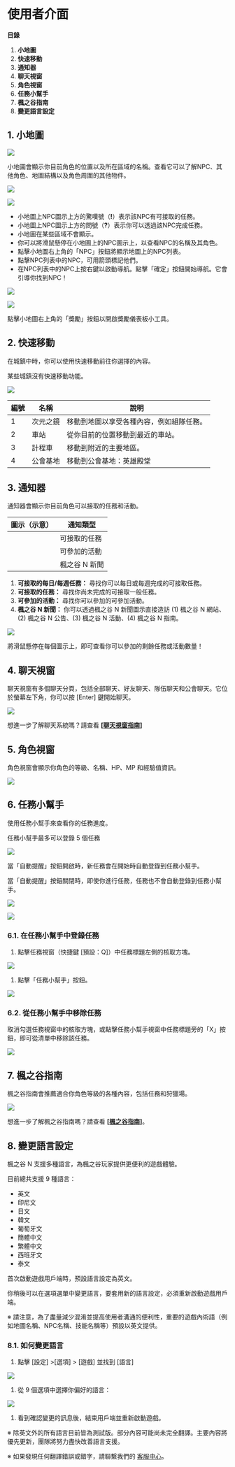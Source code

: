 # 使用者介面

**目錄**

1. **小地圖**
2. **快速移動**
3. **通知器**
4. **聊天視窗**
5. **角色視窗**
6. **任務小幫手**
7. **楓之谷指南**
8. **變更語言設定**

## 1. 小地圖

![](../../../.gitbook/assets/image_1747236266135_775.png)

小地圖會顯示你目前角色的位置以及所在區域的名稱。查看它可以了解NPC、其他角色、地圖結構以及角色周圍的其他物件。

![](../../../.gitbook/assets/image_1747236266135_50.png)

![](../../../.gitbook/assets/image_1747236266135_511.png)

* 小地圖上NPC圖示上方的驚嘆號（**!**）表示該NPC有可接取的任務。
* 小地圖上NPC圖示上方的問號（**?**）表示你可以透過該NPC完成任務。
* 小地圖在某些區域不會顯示。
* 你可以將滑鼠懸停在小地圖上的NPC圖示上，以查看NPC的名稱及其角色。
* 點擊小地圖右上角的「NPC」按鈕將顯示地圖上的NPC列表。
* 點擊NPC列表中的NPC，可用箭頭標記他們。
* 在NPC列表中的NPC上按右鍵以啟動導航。點擊「確定」按鈕開始導航。它會引導你找到NPC！

![](../../../.gitbook/assets/image_1747236266135_992.png)

![](../../../.gitbook/assets/image_1747236266135_338.png)

點擊小地圖右上角的「獎勵」按鈕以開啟獎勵儀表板小工具。

## 2. 快速移動

在城鎮中時，你可以使用快速移動前往你選擇的內容。

某些城鎮沒有快速移動功能。

![](../../../.gitbook/assets/image_1747236266135_265.png)

| 編號 | 名稱   | 說明                   |
| -- | ---- | -------------------- |
| 1  | 次元之鏡 | 移動到地圖以享受各種內容，例如組隊任務。 |
| 2  | 車站   | 從你目前的位置移動到最近的車站。     |
| 3  | 計程車  | 移動到附近的主要地區。          |
| 4  | 公會基地 | 移動到公會基地：英雄殿堂         |

## 3. 通知器

通知器會顯示你目前角色可以接取的任務和活動。

| 圖示（示意） | 通知類型     |
| ------ | -------- |
|        | 可接取的任務   |
|        | 可參加的活動   |
|        | 楓之谷 N 新聞 |

1. **可接取的每日/每週任務：** 尋找你可以每日或每週完成的可接取任務。
2. **可接取的任務：** 尋找你尚未完成的可接取一般任務。
3. **可參加的活動：** 尋找你可以參加的可參加活動。
4. **楓之谷 N 新聞：** 你可以透過楓之谷 N 新聞圖示直接造訪 (1) 楓之谷 N 網站、(2) 楓之谷 N 公告、(3) 楓之谷 N 活動、(4) 楓之谷 N 指南。

![](../../../.gitbook/assets/image_1747236266135_775.png)

將滑鼠懸停在每個圖示上，即可查看你可以參加的剩餘任務或活動數量！

## 4. 聊天視窗

聊天視窗有多個聊天分頁，包括全部聊天、好友聊天、隊伍聊天和公會聊天。它位於螢幕左下角，你可以按 \[Enter] 鍵開始聊天。

![](../../../.gitbook/assets/image_1747236266136_521.png)

想進一步了解聊天系統嗎？請查看 **\[**[**聊天視窗指南**](https://docs.maplestoryn.io/msn-101/beginners-guide/friends-and-guild/chat-window)**]**

## 5. 角色視窗

角色視窗會顯示你角色的等級、名稱、HP、MP 和經驗值資訊。

![](../../../.gitbook/assets/image_1747236266136_997.png)

## 6. 任務小幫手

使用任務小幫手來查看你的任務進度。

任務小幫手最多可以登錄 5 個任務

![](../../../.gitbook/assets/image_1747236266136_250.png)

當「自動提醒」按鈕開啟時，新任務會在開始時自動登錄到任務小幫手。

當「自動提醒」按鈕關閉時，即使你進行任務，任務也不會自動登錄到任務小幫手。

![](../../../.gitbook/assets/image_1747236266136_509.png)

![](../../../.gitbook/assets/image_1747236266136_596.png)

### 6.1. 在任務小幫手中登錄任務

1. 點擊任務視窗（快捷鍵 \[預設：Q]）中任務標題左側的核取方塊。

![](../../../.gitbook/assets/image_1747236266136_249.png)

1. 點擊「任務小幫手」按鈕。

![](../../../.gitbook/assets/image_1747236266136_975.png)

### 6.2. 從任務小幫手中移除任務

取消勾選任務視窗中的核取方塊，或點擊任務小幫手視窗中任務標題旁的「X」按鈕，即可從清單中移除該任務。

![](../../../.gitbook/assets/image_1747236266136_241.png)

## 7. 楓之谷指南

楓之谷指南會推薦適合你角色等級的各種內容，包括任務和狩獵場。

![](../../../.gitbook/assets/image_1747236266136_583.png)

想進一步了解楓之谷指南嗎？請查看 **\[**[**楓之谷指南**](../../../msn-101/beginners-guide/get-started/maple-guide/)**]**。

## 8. 變更語言設定

楓之谷 N 支援多種語言，為楓之谷玩家提供更便利的遊戲體驗。

目前總共支援 9 種語言：

* 英文
* 印尼文
* 日文
* 韓文
* 葡萄牙文
* 簡體中文
* 繁體中文
* 西班牙文
* 泰文

首次啟動遊戲用戶端時，預設語言設定為英文。

你稍後可以在選項選單中變更語言，要套用新的語言設定，必須重新啟動遊戲用戶端。

※ 請注意，為了盡量減少混淆並提高使用者溝通的便利性，重要的遊戲內術語（例如地圖名稱、NPC名稱、技能名稱等）預設以英文提供。

### 8.1. 如何變更語言

1. 點擊 \[設定] >\[選項] > \[遊戲] 並找到 \[語言]

![](../../../.gitbook/assets/image_1747236266136_64.png)

1. 從 9 個選項中選擇你偏好的語言：

![](../../../.gitbook/assets/image_1747236266136_668.png)

1. 看到確認變更的訊息後，結束用戶端並重新啟動遊戲。

※ 除英文外的所有語言目前皆為測試版。部分內容可能尚未完全翻譯。主要內容將優先更新，團隊將努力盡快改善語言支援。

※ 如果發現任何翻譯錯誤或錯字，請聯繫我們的 [客服中心](https://support.msu.io/hc/en-us)。
